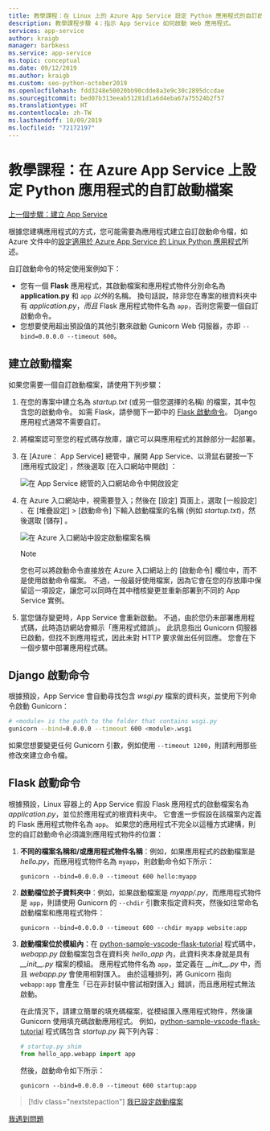 ```yaml
---
title: 教學課程：在 Linux 上的 Azure App Service 設定 Python 應用程式的自訂啟動檔案
description: 教學課程步驟 4：指示 App Service 如何啟動 Web 應用程式。
services: app-service
author: kraigb
manager: barbkess
ms.service: app-service
ms.topic: conceptual
ms.date: 09/12/2019
ms.author: kraigb
ms.custom: seo-python-october2019
ms.openlocfilehash: fdd3248e50020bb90cdde8a3e9c30c2895dccdae
ms.sourcegitcommit: bed07b313eeab51281d1a6d4eba67a75524b2f57
ms.translationtype: HT
ms.contentlocale: zh-TW
ms.lasthandoff: 10/09/2019
ms.locfileid: "72172197"
---
```

# <a name="tutorial-configure-a-custom-startup-file-for-python-apps-on-azure-app-service"></a>教學課程：在 Azure App Service 上設定 Python 應用程式的自訂啟動檔案

[上一個步驟：建立 App Service](tutorial-deploy-app-service-on-linux-02.md)

根據您建構應用程式的方式，您可能需要為應用程式建立自訂啟動命令檔，如 Azure 文件中的[設定適用於 Azure App Service 的 Linux Python 應用程式](https://docs.microsoft.com/azure/app-service/containers/how-to-configure-python)所述。

自訂啟動命令的特定使用案例如下：

- 您有一個 **Flask** 應用程式，其啟動檔案和應用程式物件分別命名為 **application.py** 和 `app` *以外*的名稱。 換句話說，除非您在專案的根資料夾中有 *application.py*，*而且* Flask 應用程式物件名為 `app`，否則您需要一個自訂啟動命令。
- 您想要使用超出預設值的其他引數來啟動 Gunicorn Web 伺服器，亦即 `--bind=0.0.0.0 --timeout 600`。

## <a name="create-a-startup-file"></a>建立啟動檔案

如果您需要一個自訂啟動檔案，請使用下列步驟：

1. 在您的專案中建立名為 *startup.txt* (或另一個您選擇的名稱) 的檔案，其中包含您的啟動命令。 如需 Flask，請參閱下一節中的 [Flask 啟動命令](#flask-startup-commands)。 Django 應用程式通常不需要自訂。

1. 將檔案認可至您的程式碼存放庫，讓它可以與應用程式的其餘部分一起部署。

1. 在 [Azure：  App Service] 總管中，展開 App Service、以滑鼠右鍵按一下 [應用程式設定]  ，然後選取 [在入口網站中開啟]  ：

    ![在 App Service 總管的入口網站命令中開啟設定](media/deploy-azure/open-settings-in-portal-command.png)

1. 在 Azure 入口網站中，視需要登入；然後在 [設定]  頁面上，選取 [一般設定]  、在 [堆疊設定]   > [啟動命令]  下輸入啟動檔案的名稱 (例如 *startup.txt*)，然後選取 [儲存]  。

    ![在 Azure 入口網站中設定啟動檔案名稱](media/deploy-azure/azure-portal-startup-file.png)

    > [!NOTE]
    > 您也可以將啟動命令直接放在 Azure 入口網站上的 [啟動命令]  欄位中，而不是使用啟動命令檔案。 不過，一般最好使用檔案，因為它會在您的存放庫中保留這一項設定，讓您可以同時在其中稽核變更並重新部署到不同的 App Service 實例。

1. 當您儲存變更時，App Service 會重新啟動。 不過，由於您仍未部署應用程式碼，此時造訪網站會顯示「應用程式錯誤」。 此訊息指出 Gunicorn 伺服器已啟動，但找不到應用程式，因此未對 HTTP 要求做出任何回應。 您會在下一個步驟中部署應用程式碼。

## <a name="django-startup-commands"></a>Django 啟動命令

根據預設，App Service 會自動尋找包含 *wsgi.py* 檔案的資料夾，並使用下列命令啟動 Gunicorn：

```bash
# <module> is the path to the folder that contains wsgi.py
gunicorn --bind=0.0.0.0 --timeout 600 <module>.wsgi
```

如果您想要變更任何 Gunicorn 引數，例如使用 `--timeout 1200`，則請利用那些修改來建立命令檔。

## <a name="flask-startup-commands"></a>Flask 啟動命令

根據預設，Linux 容器上的 App Service 假設 Flask 應用程式的啟動檔案名為 *application.py*，並位於應用程式的根資料夾中。 它會進一步假設在該檔案內定義的 Flask 應用程式物件名為 `app`。 如果您的應用程式不完全以這種方式建構，則您的自訂啟動命令必須識別應用程式物件的位置：

1. **不同的檔案名稱和/或應用程式物件名稱**：例如，如果應用程式的啟動檔案是 *hello.py*，而應用程式物件名為 `myapp`，則啟動命令如下所示：

    ```text
    gunicorn --bind=0.0.0.0 --timeout 600 hello:myapp
    ```

1. **啟動檔位於子資料夾中**：例如，如果啟動檔案是 *myapp/.py*，而應用程式物件是 `app`，則請使用 Gunicorn 的 `--chdir` 引數來指定資料夾，然後如往常命名啟動檔案和應用程式物件：

    ```text
    gunicorn --bind=0.0.0.0 --timeout 600 --chdir myapp website:app
    ```

1. **啟動檔案位於模組內**：在 [python-sample-vscode-flask-tutorial](https://github.com/Microsoft/python-sample-vscode-flask-tutorial) 程式碼中，*webapp.py* 啟動檔案包含在資料夾 *hello_app* 內，此資料夾本身就是具有 *\_\_init\_\_.py* 檔案的模組。 應用程式物件名為 `app`，並定義在 *\_\_init\_\_.py* 中，而且 *webapp.py* 會使用相對匯入。 由於這種排列，將 Gunicorn 指向 `webapp:app` 會產生「已在非封裝中嘗試相對匯入」錯誤，而且應用程式無法啟動。

    在此情況下，請建立簡單的填充碼檔案，從模組匯入應用程式物件，然後讓 Gunicorn 使用填充碼啟動應用程式。 例如，[python-sample-vscode-flask-tutorial](https://github.com/Microsoft/python-sample-vscode-flask-tutorial) 程式碼包含 *startup.py* 與下列內容：

    ```python
    # startup.py shim
    from hello_app.webapp import app
    ```

    然後，啟動命令如下所示：

    ```text
    gunicorn --bind=0.0.0.0 --timeout 600 startup:app
    ```

> [!div class="nextstepaction"]
> [我已設定啟動檔案](tutorial-deploy-app-service-on-linux-05.md)

[我遇到問題](https://www.research.net/r/PWZWZ52?tutorial=vscode-appservice-python&step=04-startup-command)
